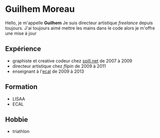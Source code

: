 # Guilhem Moreau

Hello, je m'appelle __Guilhem__
Je suis directeur artistique *freelance* 
depuis toujours.
J'ai toujours aimé mettre les mains dans le code alors je m'offre une mise à jour

## Expérience

* graphiste et creative codeur chez [spill.net](http://spill.net/) de 2007 à 2009
* directeur artistique chez *flipin* de 2009 à 2011
* enseignant à l'[ecal](http://www.ecal.ch) de 2009 à 2013

## Formation
* LISAA
* ECAL

## Hobbie
* triathlon